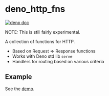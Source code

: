 # deno_http_fns

[![deno doc](https://doc.deno.land/badge.svg)](https://doc.deno.land/https://deno.land/x/http_fns/mod.ts)

NOTE: This is still fairly experimental.

A collection of functions for HTTP.

- Based on Request => Response functions
- Works with Deno std lib `serve`
- Handlers for routing based on various criteria

## Example

See the [demo](./demo/serve.ts).
